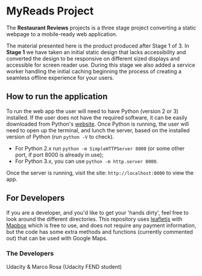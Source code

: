 # MyReads Project
The **Restaurant Reviews** projects is a three stage project converting a static webpage to a mobile-ready web application.

The material presented here is the product produced after Stage 1 of 3.
In **Stage 1** we have taken an initial static design that lacks accessibility and converted the design to be responsive on different
sized displays and accessible for screen reader use.
During this stage we also added a service worker handling the initial caching beginning the process of creating a
seamless offline experience for your users.


## How to run the application
To run the web app the user will need to have Python (version 2 or 3) installed.
If the user does not have the required software, it can be easily downloaded from Python's [website](https://www.python.org/).
Once Python is running, the user will need to open up the terminal, and lunch the server, based on the installed version of Python (run `python -V` to check).
-   For Python 2.x run `python -m SimpleHTTPServer 8000` (or some other port, if port 8000 is already in use);
-   For Python 3.x, you can use `python -m http.server 8000`.

Once the server is running, visit the site: `http://localhost:8000` to view the app.


## For Developers
If you are a developer, and you'd like to get your 'hands dirty', feel free to look around the different directories.
This repository uses [leafletjs](https://leafletjs.com/) with [Mapbox](https://www.mapbox.com/) which is free to use, and does not
require any payment information, but the code has some extra methods and functions (currently commented out) that can be used with Google Maps.


### The Developers
Udacity & Marco Rosa (Udacity FEND student)
